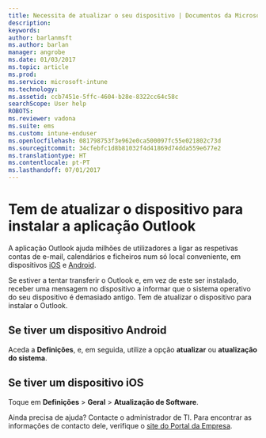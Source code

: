 ```yaml
---
title: Necessita de atualizar o seu dispositivo | Documentos da Microsoft
description: 
keywords: 
author: barlanmsft
ms.author: barlan
manager: angrobe
ms.date: 01/03/2017
ms.topic: article
ms.prod: 
ms.service: microsoft-intune
ms.technology: 
ms.assetid: ccb7451e-5ffc-4604-b28e-8322cc64c58c
searchScope: User help
ROBOTS: 
ms.reviewer: vadona
ms.suite: ems
ms.custom: intune-enduser
ms.openlocfilehash: 081798753f3e962e0ca500097fc55e021802c73d
ms.sourcegitcommit: 34cfebfc1d8b81032f4d41869d74dda559e677e2
ms.translationtype: HT
ms.contentlocale: pt-PT
ms.lasthandoff: 07/01/2017
---
```

# <a name="you-need-to-upgrade-your-device-to-install-the-outlook-app"></a>Tem de atualizar o dispositivo para instalar a aplicação Outlook

A aplicação Outlook ajuda milhões de utilizadores a ligar as respetivas contas de e-mail, calendários e ficheiros num só local conveniente, em dispositivos [iOS](https://itunes.apple.com/us/app/microsoft-outlook-email-calendar/id951937596?mt=8) e [Android](https://play.google.com/store/apps/details?id=com.microsoft.office.outlook).

Se estiver a tentar transferir o Outlook e, em vez de este ser instalado, receber uma mensagem no dispositivo a informar que o sistema operativo do seu dispositivo é demasiado antigo. Tem de atualizar o dispositivo para instalar o Outlook.

## <a name="if-you-have-an-android-device"></a>Se tiver um dispositivo Android
Aceda a **Definições**, e, em seguida, utilize a opção **atualizar** ou **atualização do sistema**.

## <a name="if-you-have-an-ios-device"></a>Se tiver um dispositivo iOS
Toque em **Definições** > **Geral** > **Atualização de Software**.

Ainda precisa de ajuda? Contacte o administrador de TI. Para encontrar as informações de contacto dele, verifique o [site do Portal da Empresa](http://portal.manage.microsoft.com).
